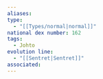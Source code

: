 ```yaml
---
aliases: 
type:
  - "[[Types/normal|normal]]"
national dex number: 162
tags:
  - Johto
evolution line:
  - "[[Sentret|Sentret]]"
associated: 
---
```

